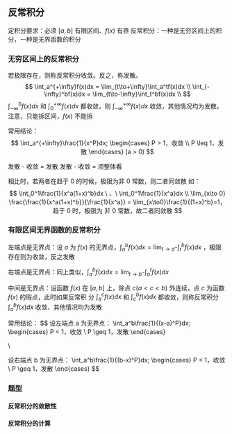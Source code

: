 ## 反常积分

定积分要求：必须 $[a,b]$ 有限区间、$f(x)$ 有界
反常积分：一种是无穷区间上的积分，一种是无界函数的积分



### 无穷区间上的反常积分

若极限存在，则称反常积分收敛。反之，称发散。
$$
\int_a^{+\infty}f(x)dx = \lim_{t\to+\infty}\int_a^tf(x)dx	\\
\int_{-\infty}^bf(x)dx = \lim_{t\to-\infty}\int_t^bf(x)dx	\\
$$
$\int_{-\infty}^0f(x)dx$  和  $\int_0^{+\infty}f(x)dx$ 都收敛，则 $\int_{-\infty}^{+\infty}f(x)dx$ 收敛，其他情况均为发散。
注意，只能拆区间，$f(x)$ 不能拆

常用结论：
$$
\int_a^{+\infty}\frac{1}{x^P}dx; 
\begin{cases}
P > 1，收敛 \\
P \leq 1，发散
\end{cases}
(a > 0)
$$



发散 - 收敛 = 发散
发散 - 收敛 = 须整体看

相比时，若两者在趋于 0 的时候，极限为非 0 常数，则二者同敛散
如：
$$
\int_0^1\frac{1}{x^a(1+x)^b}dx \ 、\ \int_0^1\frac{1}{x^a}dx	\\
\lim_{x\to 0} \frac{\frac{1}{x^a(1+x)^b}}{\frac{1}{x^a}} = \lim_{x\to0}\frac{1}{(1+x)^b}=1，趋于 0 时，极限为 非 0 常数，故二者同敛散
$$




### 有限区间无界函数的反常积分

左端点是无界点：设 $a$ 为 $f(x)$ 的无界点，$\int_a^bf(x)dx=\lim_{t\to a^+}\int_t^bf(x)dx$ ，极限存在则为收敛，反之发散

右端点是无界点：同上类似，$\int_a^bf(x)dx=\lim_{t\to b^-}\int_a^tf(x)dx$

中间是无界点：设函数 $f(x)$ 在 $[a,b]$ 上，除点 $c(a<c<b)$ 外连续，点 $c$ 为函数 $f(x)$ 的瑕点，此时如果反常积							分 $\int_a^cf(x)dx$ 和 $\int_c^bf(x)dx$ 都收敛，则称反常积分 $\int_a^bf(x)dx$ 收敛，其他情况均为发散

常用结论：
$$
设左端点 a 为无界点：
\int_a^b\frac{1}{(x-a)^P}dx; 
\begin{cases}
P < 1，收敛 \\
P \geq 1，发散
\end{cases}

\\

设右端点 b 为无界点：
\int_a^b\frac{1}{(b-x)^P}dx; 
\begin{cases}
P < 1，收敛 \\
P \geq 1，发散
\end{cases}
$$










### 题型

#### 反常积分的敛散性

#### 反常积分的计算